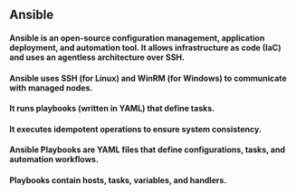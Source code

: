 ## Ansible

#### Ansible is an open-source configuration management, application deployment, and automation tool. It allows infrastructure as code (IaC) and uses an agentless architecture over SSH.

#### Ansible uses SSH (for Linux) and WinRM (for Windows) to communicate with managed nodes.
#### It runs playbooks (written in YAML) that define tasks.
#### It executes idempotent operations to ensure system consistency.

#### Ansible Playbooks are YAML files that define configurations, tasks, and automation workflows.
#### Playbooks contain hosts, tasks, variables, and handlers.
